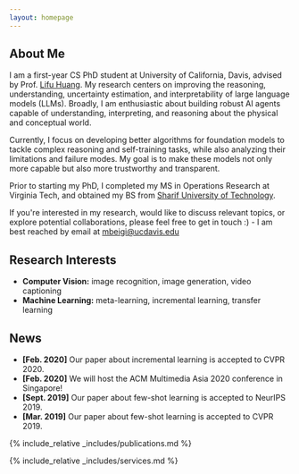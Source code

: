 ```yaml
---
layout: homepage
---
```


## About Me

I am a first-year CS PhD student at University of California, Davis, advised by Prof. [Lifu Huang](https://wilburone.github.io/). My research centers on improving the reasoning, understanding, uncertainty estimation, and interpretability of large language models (LLMs). Broadly, I am enthusiastic about building robust AI agents capable of understanding, interpreting, and reasoning about the physical and conceptual world.

Currently, I focus on developing better algorithms for foundation models to tackle complex reasoning and self-training tasks, while also analyzing their limitations and failure modes. My goal is to make these models not only more capable but also more trustworthy and transparent.


Prior to starting my PhD, I completed my MS in Operations Research at Virginia Tech, and obtained my BS from [Sharif University of Technology](https://en.sharif.edu/). 

If you're interested in my research, would like to discuss relevant topics, or explore potential collaborations, please feel free to get in touch :) - I am best reached by email at [mbeigi@ucdavis.edu](mailto:mbeigi@ucdavis.edu)


## Research Interests

- **Computer Vision:** image recognition, image generation, video captioning
- **Machine Learning:** meta-learning, incremental learning, transfer learning

## News

- **[Feb. 2020]** Our paper about incremental learning is accepted to CVPR 2020.
- **[Feb. 2020]** We will host the ACM Multimedia Asia 2020 conference in Singapore!
- **[Sept. 2019]** Our paper about few-shot learning is accepted to NeurIPS 2019.
- **[Mar. 2019]** Our paper about few-shot learning is accepted to CVPR 2019.

{% include_relative _includes/publications.md %}

{% include_relative _includes/services.md %}
